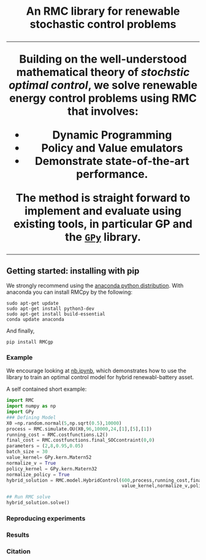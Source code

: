 <h1 align='center'> An RMC library for renewable stochastic control problems 


---

Building on the well-understood mathematical theory of _stochstic optimal control_, we solve renewable energy control problems using RMC that involves:
+ Dynamic Programming
+ Policy and Value emulators
+ Demonstrate state-of-the-art performance.

The method is straight forward to implement and evaluate using existing tools, in particular GP and the [`GPy`](https://github.com/SheffieldML/GPy) library.

----

## Getting started: installing with pip

We strongly recommend using
the  [anaconda python distribution](http://continuum.io/downloads).
With anaconda you can install RMCpy by the following:


    sudo apt-get update
    sudo apt-get install python3-dev
    sudo apt-get install build-essential   
    conda update anaconda
    
And finally,

    pip install RMCgp

### Example
We encourage looking at [nb.ipynb](https://github.com/thihaa2019/RMCgp/blob/main/nb.ipynb), which demonstrates how to use the library to train an optimal control model for hybrid renewabl-battery asset.

A self contained short example:
```python
import RMC
import numpy as np
import GPy
### Defining Model 
X0 =np.random.normal(5,np.sqrt(0.5),10000)
process = RMC.simulate.OU(X0,96,10000,24,[1],[5],[1])
running_cost = RMC.costfunctions.L2()
final_cost = RMC.costfunctions.final_SOCcontraint(0,0)
parameters = (2,8,0.95,0.05)
batch_size = 30
value_kernel= GPy.kern.Matern52
normalize_v = True
policy_kernel = GPy.kern.Matern32
normalize_policy = True
hybrid_solution = RMC.model.HybridControl(600,process,running_cost,final_cost,parameters,batch_size,\
                                          value_kernel,normalize_v,policy_kernel,normalize_policy)

## Run RMC solve
hybrid_solution.solve()
```


### Reproducing experiments

### Results




### Citation

```
